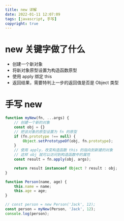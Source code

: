 ```yaml
---
title: new 详解
date: 2022-01-11 12:07:09
tags: [javascript, 手写]
copyright: true
---
```

# new 关键字做了什么
- 创建一个新对象
- 将新对象原型设置为构造函数原型
- 使用 apply 绑定 this
- 返回结果，需要特判上一步的返回值是否是 Object 类型

# 手写 new
```js
function myNew(fn, ...args) {
    // 创建一个新的对象
    const obj = {}
    // 把该对象的原型设置为 fn 的原型
    if (fn.prototype !== null) {
        Object.setPrototypeOf(obj, fn.prototype);
    }
    // 使用 apply，改变构造函数 this 的指向到新建的对象
    // 这样 obj 就可以访问到构造函数中的属性
    const result = fn.apply(obj, args);

    return result instanceof Object ? result : obj;
}

function Person(name, age) {
    this.name = name;
    this.age = age;
}

// const person = new Person('Jack', 12);
const person = myNew(Person, 'Jack', 12);
console.log(person);
```